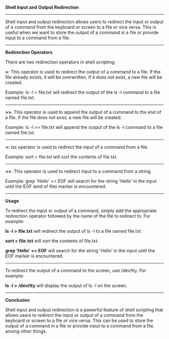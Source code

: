 **Shell Input and Output Redirection**
***
Shell input and output redirection allows users to redirect the input or output of a command from the keyboard or screen to a file or vice versa. 
This is useful when we want to store the output of a command in a file or provide input to a command from a file.

***
**Redirection Operators**

There are two redirection operators in shell scripting:

**>**: This operator is used to redirect the output of a command to a file. If the file already exists, it will be overwritten.
 If it does not exist, a new file will be created.

Example: ls -l > file.txt will redirect the output of the ls -l command to a file named file.txt.
***

**>>**: This operator is used to append the output of a command to the end of a file. If the file does not exist, a new file will be created.

Example: ls -l >> file.txt will append the output of the ls -l command to a file named file.txt.
***
**<:**  iss operator is used to redirect the input of a command from a file.

Example: sort < file.txt will sort the contents of file.txt.
***
**<<**: This operator is used to redirect input to a command from a string.

Example: grep 'Hello' << EOF will search for the string 'Hello' in the input until the EOF (end of file) marker is encountered.
***
**Usage**

To redirect the input or output of a command, simply add the appropriate redirection operator followed by the name of the file to redirect to. 
For example:

**ls -l > file.txt** will redirect the output of ls -l to a file named file.txt.

**sort < file.txt** will sort the contents of file.txt.

**grep 'Hello' << EOF** will search for the string 'Hello' in the input until the EOF marker is encountered.

***
To redirect the output of a command to the screen, use /dev/tty. For example:

**ls -l > /dev/tty** will display the output of ls -l on the screen.

***
**Conclusion**

Shell input and output redirection is a powerful feature of shell scripting that allows users to redirect the input or output of a command from the keyboard or screen to a file or vice versa. 
This can be used to store the output of a command in a file or provide input to a command from a file, among other things.
